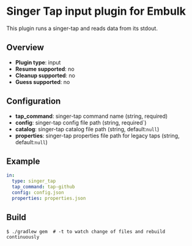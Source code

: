 # Singer Tap input plugin for Embulk

This plugin runs a singer-tap and reads data from its stdout.

## Overview

* **Plugin type**: input
* **Resume supported**: no
* **Cleanup supported**: no
* **Guess supported**: no

## Configuration

- **tap_command**: singer-tap command name (string, required)
- **config**: singer-tap config file path (string, required`)
- **catalog**: singer-tap catalog file path (string, default:`null`)
- **properties**: singer-tap properties file path for legacy taps (string, default:`null`)

## Example

```yaml
in:
  type: singer_tap
  tap_command: tap-github
  config: config.json
  properties: properties.json
```


## Build

```
$ ./gradlew gem  # -t to watch change of files and rebuild continuously
```
